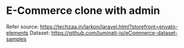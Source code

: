 # E-Commerce clone with admin

Refer source: https://techzaa.in/larkon/laravel.html?storefront=envato-elements
Dataset: https://github.com/luminati-io/eCommerce-dataset-samples